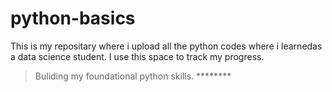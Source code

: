 # python-basics
This is my repositary where i upload all the python codes where i learnedas a data science student.
I use this space to track my progress.
>Buliding my foundational python skills.
<middle>********</middle>
